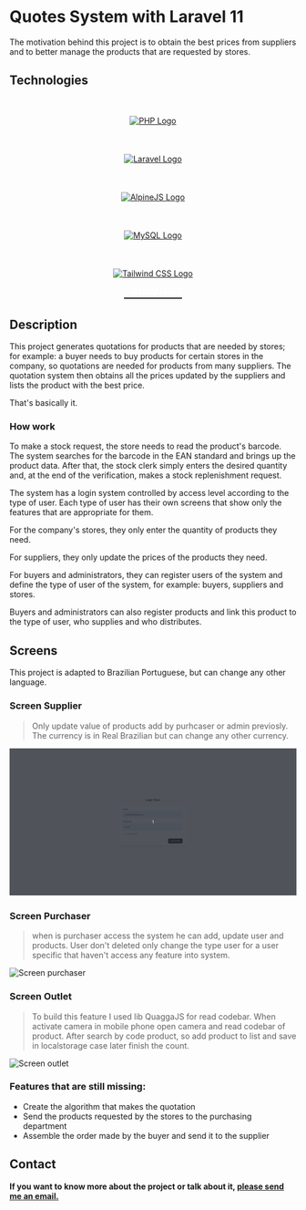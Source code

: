 # Quotes System with Laravel 11

The motivation behind this project is to obtain the best prices from suppliers and to better manage the products that are requested by stores.

## Technologies

<div align="center" style="margin-top: 50px">
    <a href="https://www.php.net">
        <img            
            src="https://www.php.net/images/logos/new-php-logo.svg"
            alt="PHP Logo"
            width="200">
    </a>
</div>

<div align="center"  style="margin-top: 50px"><a href="https://laravel.com" target="_blank"><img src="https://raw.githubusercontent.com/laravel/art/master/logo-lockup/5%20SVG/2%20CMYK/1%20Full%20Color/laravel-logolockup-cmyk-red.svg" width="400" alt="Laravel Logo"></a></div>

<div align="center"  style="margin-top: 50px"><a href="https://alpinejs.dev/" target="_blank"><img src="https://alpinejs.dev/alpine_long.svg" width="300" alt="AlpineJS Logo"></a></div>

<div align="center"  style="margin-top: 50px"><a href="https://dev.mysql.com/doc/" target="_blank"><img src="https://www.mysql.com/common/logos/logo-mysql-170x115.png" width="175" alt="MySQL Logo"></a></div>

<div align="center"  style="margin-top: 50px"><a href="https://tailwindcss.com/docs/installation" target="_blank"><img src="https://tailwindcss.com/_next/static/media/tailwindcss-mark.3c5441fc7a190fb1800d4a5c7f07ba4b1345a9c8.svg" width="200" alt="Tailwind CSS Logo">
<p style="margin-top: 5px; font-size: 28px; color: white;">tailwind</p>
</a></div>

## Description

This project generates quotations for products that are needed by stores; for example: a buyer needs to buy products for certain stores in the company, so quotations are needed for products from many suppliers. The quotation system then obtains all the prices updated by the suppliers and lists the product with the best price.

That's basically it.

### How work

To make a stock request, the store needs to read the product's barcode. The system searches for the barcode in the EAN standard and brings up the product data. After that, the stock clerk simply enters the desired quantity and, at the end of the verification, makes a stock replenishment request.

The system has a login system controlled by access level according to the type of user. Each type of user has their own screens that show only the features that are appropriate for them.

For the company's stores, they only enter the quantity of products they need.

For suppliers, they only update the prices of the products they need.

For buyers and administrators, they can register users of the system and define the type of user of the system, for example: buyers, suppliers and stores.

Buyers and administrators can also register products and link this product to the type of user, who supplies and who distributes.

## Screens

This project is adapted to Brazilian Portuguese, but can change any other language.

### Screen Supplier

> Only update value of products add by purhcaser or admin previosly. The currency is in Real Brazilian but can change any other currency.

![Screen supplier](screenshots/supplier_login.gif)

### Screen Purchaser

> when is purchaser access the system he can add, update user and products. User don't deleted only change the type user for a user specific that haven't access any feature into system.

![Screen purchaser](screenshots/purchaser_login.gif)

### Screen Outlet

> To build this feature I used lib QuaggaJS for read codebar. When activate camera in mobile phone open camera and read codebar of product. After search by code product, so add product to list and save in localstorage case later finish the count.

![Screen outlet](screenshots/outlets_login.gif)

### Features that are still missing:

- Create the algorithm that makes the quotation
- Send the products requested by the stores to the purchasing department
- Assemble the order made by the buyer and send it to the supplier

## Contact

**If you want to know more about the project or talk about it, [please send me an email.](https://www.linkedin.com/in/tslourenco/)**
